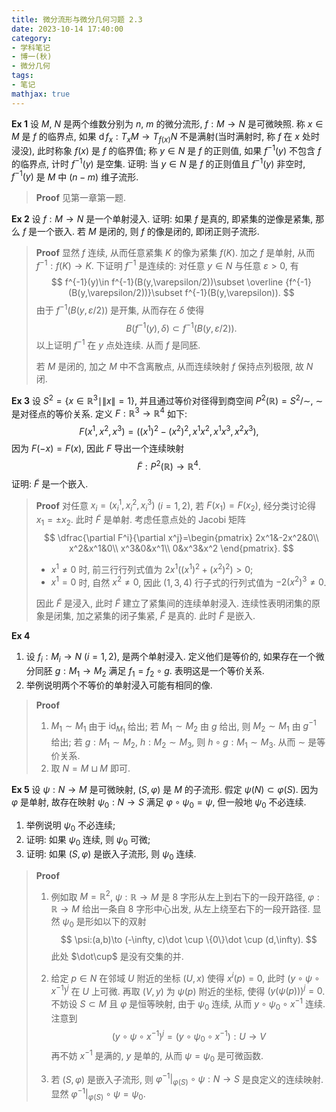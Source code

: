 ```yaml
---
title: 微分流形与微分几何习题 2.3
date: 2023-10-14 17:40:00
category: 
- 学科笔记
- 博一(秋)
- 微分几何
tags: 
- 笔记
mathjax: true
---
```


**Ex 1** 设 $M$, $N$ 是两个维数分别为 $n$, $m$ 的微分流形, $f:M\to N$ 是可微映照. 称 $x\in M$ 是 $f$ 的临界点, 如果 $\operatorname df_x:T_xM\to T_{f(x)}N$ 不是满射(当时满射时, 称 $f$ 在 $x$ 处时浸没), 此时称象 $f(x)$ 是 $f$ 的临界值; 称 $y\in N$ 是 $f$ 的正则值, 如果 $f^{-1}(y)$ 不包含 $f$ 的临界点, 计时 $f^{-1}(y)$ 是空集. 证明: 当 $y\in N$ 是 $f$ 的正则值且 $f^{-1}(y)$ 非空时, $f^{-1}(y)$ 是 $M$ 中 $(n-m)$ 维子流形. 

> **Proof** 见第一章第一题. 

**Ex 2** 设 $f:M\to N$ 是一个单射浸入. 证明: 如果 $f$ 是真的, 即紧集的逆像是紧集, 那么 $f$ 是一个嵌入. 若 $M$ 是闭的, 则 $f$ 的像是闭的, 即闭正则子流形. 

> **Proof** 显然 $f$ 连续, 从而任意紧集 $K$ 的像为紧集 $f(K)$. 加之 $f$ 是单射, 从而 $f^{-1}:f(K)\to K$. 下证明 $f^{-1}$ 是连续的: 对任意 $y\in N$ 与任意 $\varepsilon >0$, 有
> $$
> f^{-1}(y)\in f^{-1}(B(y,\varepsilon/2))\subset \overline {f^{-1}(B(y,\varepsilon/2))}\subset f^{-1}(B(y,\varepsilon)).
> $$
> 由于 $f^{-1}(B(y,\varepsilon/2))$ 是开集, 从而存在 $\delta$ 使得
> $$
> B(f^{-1}(y),\delta)\subset f^{-1}(B(y,\varepsilon/2)).
> $$
> 以上证明 $f^{-1}$ 在 $y$ 点处连续. 从而 $f$ 是同胚. 
>
> 若 $M$ 是闭的, 加之 $M$ 中不含离散点, 从而连续映射 $f$ 保持点列极限, 故 $N$ 闭. 

**Ex 3** 设 $S^2=\{x\in \mathbb R^3\mid \|x\|=1\}$, 并且通过等价对径得到商空间 $P^2(\mathbb R)=S^2/\sim$, $\sim$ 是对径点的等价关系. 定义 $F:\mathbb R^3\to \mathbb R^4$ 如下: 
$$
F(x^1,x^2,x^3)=((x^1)^2-(x^2)^2,x^1x^2,x^1x^3,x^2x^3),
$$
因为 $F(-x)=F(x)$, 因此 $F$ 导出一个连续映射
$$
\widetilde F:P^2(\mathbb R)\to \mathbb R^4.
$$
证明: $\widetilde F$ 是一个嵌入. 

> **Proof** 对任意 $x_i=(x_i^1,x_i^2,x_i^3)$ ($i=1,2$), 若 $F(x_1)=F(x_2)$, 经分类讨论得 $x_1=\pm x_2$. 此时 $\widetilde F$​ 是单射. 考虑任意点处的 Jacobi 矩阵
> $$
> \dfrac{\partial F^i}{\partial x^j}=\begin{pmatrix}
> 2x^1&-2x^2&0\\
> x^2&x^1&0\\
> x^3&0&x^1\\
> 0&x^3&x^2
> \end{pmatrix}.
> $$
>
> * $x^1\neq 0$ 时, 前三行行列式值为 $2x^1((x^1)^2+(x^2)^2)>0$;
> * $x^1=0$ 时, 自然 $x^2\neq 0$, 因此 $(1,3,4)$ 行子式的行列式值为 $-2(x^2)^3\neq 0$. 
>
> 因此 $\widetilde F$ 是浸入, 此时 $\widetilde F$ 建立了紧集间的连续单射浸入. 连续性表明闭集的原象是闭集, 加之紧集的闭子集紧, $\widetilde F$ 是真的. 此时 $\widetilde F$ 是嵌入. 

**Ex 4** 

1. 设 $f_i:M_i\to N$ ($i=1,2$), 是两个单射浸入. 定义他们是等价的, 如果存在一个微分同胚 $g:M_1\to M_2$ 满足 $f_1=f_2 \circ g$. 表明这是一个等价关系. 
2. 举例说明两个不等价的单射浸入可能有相同的像.

> **Proof** 
>
> 1. $M_1\sim M_1$ 由于 $\mathrm{id}_{M_1}$ 给出; 若 $M_1\sim M_2$ 由 $g$ 给出, 则 $M_2\sim M_1$ 由 $g^{-1}$ 给出; 若 $g:M_1\sim M_2$, $h:M_2\sim M_3$, 则 $h\circ g:M_1\sim M_3$. 从而 $\sim$ 是等价关系.
> 2. 取 $N=M\sqcup M$ 即可. 

**Ex 5** 设 $\psi:N\to M$ 是可微映射, $(S,\varphi)$ 是 $M$ 的子流形. 假定 $\psi(N)\subset \varphi(S)$. 因为 $\varphi$ 是单射, 故存在映射 $\psi_0:N\to S$ 满足 $\varphi\circ \psi_0=\psi$, 但一般地 $\psi_0$ 不必连续. 

1. 举例说明 $\psi_0$ 不必连续;
2. 证明: 如果 $\psi_0$ 连续, 则 $\psi_0$ 可微;
3. 证明: 如果 $(S,\varphi)$ 是嵌入子流形, 则 $\psi_0$ 连续. 

> **Proof** 
>
> 1. 例如取 $M=\mathbb R^2$, $\psi: \mathbb R\to M$ 是 8 字形从左上到右下的一段开路径, $\varphi: \mathbb R\to M$ 给出一条自 8 字形中心出发, 从左上绕至右下的一段开路径. 显然 $\psi_0$ 是形如以下的双射
>    $$
>    \psi:(a,b)\to (-\infty, c)\dot \cup  \{0\}\dot \cup (d,\infty). 
>    $$
>    此处 $\dot\cup$ 是没有交集的并. 
>
> 2. 给定 $p\in N$ 在邻域 $U$ 附近的坐标 $(U,x)$ 使得 $x^i(p)=0$, 此时 $(y\circ \psi\circ x^{-1})^j$ 在 $U$ 上可微. 再取 $(V,y)$ 为 $\psi (p)$ 附近的坐标, 使得 $(y(\psi(p)))^j=0$. 不妨设 $S\subset M$ 且 $\varphi$ 是恒等映射, 由于 $\psi_0$ 连续, 从而 $y\circ \psi_0\circ x^{-1}$ 连续. 注意到
>    $$
>    (y\circ \psi\circ x^{-1})^j=(y\circ \psi_0 \circ x^{-1}): U\to V
>    $$
>    再不妨 $x^{-1}$ 是满的, $y$ 是单的, 从而 $\psi=\psi_0$ 是可微函数. 
>
> 3. 若 $(S,\varphi)$ 是嵌入子流形, 则 $\varphi^{-1}|_{\varphi(S)}\circ \psi:N\to S$ 是良定义的连续映射. 显然 $\varphi^{-1}|_{\varphi(S)}\circ \psi=\psi_0$. 

